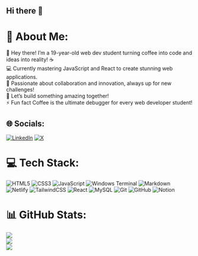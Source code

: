 ## Hi there 👋

<!--
**xplicitDev/xplicitDev** is a ✨ _special_ ✨ repository because its `README.md` (this file) appears on your GitHub profile.
-->
# 💫 About Me:
🌟 Hey there! I’m a 19-year-old web dev student turning coffee into code and ideas into reality! ☕<br>💻 Currently mastering JavaScript and React to create stunning web applications.<br>🎉 Passionate about collaboration and innovation, always up for new challenges!<br>🚀 Let’s build something amazing together! <br>⚡ Fun fact Coffee is the ultimate debugger for every web developer student!


## 🌐 Socials:
[![LinkedIn](https://img.shields.io/badge/LinkedIn-%230077B5.svg?logo=linkedin&logoColor=white)](https://linkedin.com/in/https://www.linkedin.com/in/masood-khan-7710472b6/) [![X](https://img.shields.io/badge/X-black.svg?logo=X&logoColor=white)](https://x.com/https://x.com/masoodforwork) 

# 💻 Tech Stack:
![HTML5](https://img.shields.io/badge/html5-%23E34F26.svg?style=flat&logo=html5&logoColor=white) ![CSS3](https://img.shields.io/badge/css3-%231572B6.svg?style=flat&logo=css3&logoColor=white) ![JavaScript](https://img.shields.io/badge/javascript-%23323330.svg?style=flat&logo=javascript&logoColor=%23F7DF1E) ![Windows Terminal](https://img.shields.io/badge/Windows%20Terminal-%234D4D4D.svg?style=flat&logo=windows-terminal&logoColor=white) ![Markdown](https://img.shields.io/badge/markdown-%23000000.svg?style=flat&logo=markdown&logoColor=white) ![Netlify](https://img.shields.io/badge/netlify-%23000000.svg?style=flat&logo=netlify&logoColor=#00C7B7) ![TailwindCSS](https://img.shields.io/badge/tailwindcss-%2338B2AC.svg?style=flat&logo=tailwind-css&logoColor=white) ![React](https://img.shields.io/badge/react-%2320232a.svg?style=flat&logo=react&logoColor=%2361DAFB) ![MySQL](https://img.shields.io/badge/mysql-4479A1.svg?style=flat&logo=mysql&logoColor=white) ![Git](https://img.shields.io/badge/git-%23F05033.svg?style=flat&logo=git&logoColor=white) ![GitHub](https://img.shields.io/badge/github-%23121011.svg?style=flat&logo=github&logoColor=white) ![Notion](https://img.shields.io/badge/Notion-%23000000.svg?style=flat&logo=notion&logoColor=white)
# 📊 GitHub Stats:
![](https://github-readme-stats.vercel.app/api?username=xplicitDev&theme=neon&hide_border=true&include_all_commits=true&count_private=false)<br/>
![](https://github-readme-streak-stats.herokuapp.com/?user=xplicitDev&theme=neon&hide_border=true)<br/>
![](https://github-readme-stats.vercel.app/api/top-langs/?username=xplicitDev&theme=neon&hide_border=true&include_all_commits=true&count_private=false&layout=compact)

<!-- Proudly created with GPRM ( https://gprm.itsvg.in ) -->
